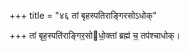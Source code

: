 +++
title = "४६ तां बृहस्पतिराङ्गिरसोऽधोक्"

+++
तां बृह॒स्पति॑राङ्गिर॒सोधो॒क्तां ब्रह्म॑ च॒ तप॑श्चाधोक्।